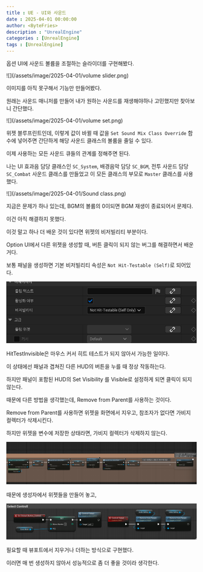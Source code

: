 ```yaml
---
title : UE - UI와 사운드
date : 2025-04-01 00:00:00
author: <ByteFries>
description : "UnrealEngine"
categories : [UnrealEngine]
tags : [UnrealEngine]
---
```


옵션 UI에 사운드 볼륨을 조절하는 슬라이더를 구현해봤다.  


![](/assets/image/2025-04-01/volume slider.png)

이미지를 아직 못구해서 기능만 만들어봤다.  

원래는 사운드 매니저를 만들어 내가 원하는 사운드를 재생해야하나 고민했지만 찾아보니 간단했다.  


![](/assets/image/2025-04-01/volume set.png)

위젯 블루프린트인데, 이렇게 값이 바뀔 때 값을 `Set Sound Mix Class Override` 함수에 넣어주면 간단하게 해당 사운드 클래스의 볼륨을 줄일 수 있다.  

이제 사용하는 모든 사운드 큐들의 관계를 정해주면 된다.  

나는 UI 효과음 담당 클래스인 `SC_System`, 배경음악 담당 `SC_BGM`, 전투 사운드 담당 `SC_Combat` 사운드 클래스를 만들었고 이 모든 클래스의 부모로 `Master` 클래스를 사용했다.  

![](/assets/image/2025-04-01/Sound class.png)

지금은 문제가 하나 있는데, BGM의 볼륨의 0이되면 BGM 재생이 종료되어서 문제다.  

이건 아직 해결하지 못했다.  

이것 말고 하나 더 배운 것이 있다면 위젯의 비저빌리티 부분이다.  

Option UI에서 다른 위젯을 생성할 때, 버튼 클릭이 되지 않는 버그를 해결하면서 배운 거다.  

보통 패널을 생성하면 기본 비저빌리티 속성은 `Not Hit-Testable (Self)`로 되어있다.  

![](/assets/image/2025-04-01/widget_visual.png)

HitTestInvisible은 마우스 커서 히트 테스트가 되지 않아서 가능한 일이다.  

이 상태에선 패널과 겹쳐진 다른 HUD의 버튼을 누를 때 정상 작동하는다.  

하지만 패널이 포함된 HUD의 Set Visibility 를 Visible로 설정하게 되면 클릭이 되지 않는다.  

때문에 다른 방법을 생각했는데, Remove from Parent를 사용하는 것이다.  

Remove from Parent를 사용하면 위젯을 화면에서 지우고, 참조자가 없다면 가비지 컬렉터가 삭제시킨다.  

하지만 위젯을 변수에 저장한 상태라면, 가비지 컬렉터가 삭제하지 않는다.  

![](/assets/image/2025-04-01/widget1.png)

때문에 생성자에서 위젯들을 만들어 놓고,


![](/assets/image/2025-04-01/widget3.png)

필요할 때 뷰포트에서 지우거나 더하는 방식으로 구현했다.  

이러면 매 번 생성하지 않아서 성능적으로 좀 더 좋을 것이라 생각한다.  
